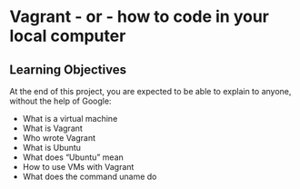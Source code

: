 # Vagrant - or - how to code in your local computer

## Learning Objectives
At the end of this project, you are expected to be able to explain to anyone, without the help of Google:
  * What is a virtual machine
  * What is Vagrant
  * Who wrote Vagrant
  * What is Ubuntu
  * What does “Ubuntu” mean
  * How to use VMs with Vagrant
  * What does the command uname do
